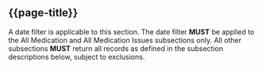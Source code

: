 ## {{page-title}}

A date filter is applicable to this section. The date filter **MUST** be applied to the All Medication and All Medication Issues subsections only. All other subsections **MUST** return all records as defined in the subsection descriptions below, subject to exclusions.